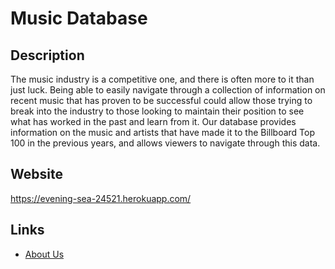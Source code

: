 # Music Database

## Description
The music industry is a competitive one, and there is often more to it than just luck. Being able to easily navigate through a collection of information on recent music that has proven to be successful could allow those trying to break into the industry to those looking to maintain their position to see what has worked in the past and learn from it. Our database provides information on the music and artists that have made it to the Billboard Top 100 in the previous years, and allows viewers to navigate through this data.

## Website
https://evening-sea-24521.herokuapp.com/

## Links
* [About Us](https://evening-sea-24521.herokuapp.com/about.html)
